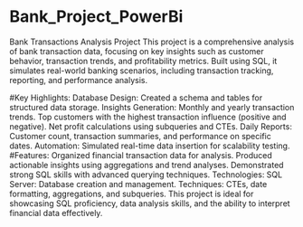 # Bank_Project_PowerBi
Bank Transactions Analysis Project This project is a comprehensive analysis of bank transaction data, focusing on key insights such as customer behavior, transaction trends, and profitability metrics. Built using SQL, it simulates real-world banking scenarios, including transaction tracking, reporting, and performance analysis.

#Key Highlights:
Database Design: Created a schema and tables for structured data storage.
Insights Generation:
Monthly and yearly transaction trends.
Top customers with the highest transaction influence (positive and negative).
Net profit calculations using subqueries and CTEs.
Daily Reports: Customer count, transaction summaries, and performance on specific dates.
Automation: Simulated real-time data insertion for scalability testing.
#Features:
Organized financial transaction data for analysis.
Produced actionable insights using aggregations and trend analyses.
Demonstrated strong SQL skills with advanced querying techniques.
Technologies:
SQL Server: Database creation and management.
Techniques: CTEs, date formatting, aggregations, and subqueries.
This project is ideal for showcasing SQL proficiency, data analysis skills, and the ability to interpret financial data effectively.
